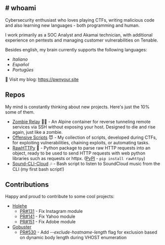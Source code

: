 ## # whoami

Cybersecurity enthusiast who loves playing CTFs, writing malicious code and also learning new languages - both programming and human.

I work primarily as a SOC Analyst and Akamai technician, with additional experience on pentests and managing customer vulnerabilities on Tenable.

Besides english, my brain currently supports the following languages: 
- *Italiano*
- *Español*
- *Portugûes*

👾 Visit my blog: https://pwnyour.site

## Repos

My mind is constantly thinking about new projects. Here's just the 10% some of them.

- [Zombie Relay](https://github.com/0xyy66/ZombieRelay) 🧟‍♀️ - An Alpine container for reverse tunneling remote services via SSH without exposing your host. Designed to die and rise again, just like a zombie.
- [Offensive Scripts](https://github.com/0xyy66/OffensiveScripts) 😈 - My collection of scripts, developed during CTFs, for exploiting vulnerabilities, chaining exploits, or automating tasks.
- [RawHTTPy](https://github.com/0xyy66/RawHTTPy) 🥑 - Python package to parse raw HTTP requests into an object, ready to be used to send HTTP requests with web python libraries such as requests or httpx. ([PyPI](https://pypi.org/project/rawhttpy/) - `pip install rawhttpy`)
- [Sound-CLI-Cloud](https://github.com/0xyy66/sound-cli-cloud) 🎶 - Bash script to listen to SoundCloud music from the CLI (my first bash script!)

## Contributions

Happy and proud to contribute to some cool projects:
- [Holehe](https://github.com/megadose/holehe)
  - [PR#131](https://github.com/megadose/holehe/pull/131) - Fix Instagram module
  - [PR#141](https://github.com/megadose/holehe/pull/141) - Fix Yahoo module
  - [PR#151](https://github.com/megadose/holehe/pull/151) - Fix Adobe module
- [Gobuster](https://github.com/OJ/gobuster)
  - [PR#530](https://github.com/OJ/gobuster/pull/530) - Add *--exclude-hostname-length* flag for exclusion based on dynamic body length during VHOST enumeration
